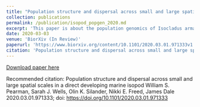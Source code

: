 ```yaml
---
title: "Population structure and dispersal across small and large spatial scales in a direct developing marine isopod"
collection: publications
permalink: /publication/isopod_popgen_2020.md
excerpt: 'This paper is about the population genomics of Isocladus armatus across both large and small spatial scales in New Zealand.'
date: 2020-03-03
venue: 'BiorXiv (In Review)'
paperurl: 'https://www.biorxiv.org/content/10.1101/2020.03.01.971333v1'
citation: 'Population structure and dispersal across small and large spatial scales in a direct developing marine isopod William S. Pearman, Sarah J. Wells, Olin K. Silander, Nikki E. Freed, James Dale  2020.03.01.971333; doi: https://doi.org/10.1101/2020.03.01.971333'
---
```


[Download paper here](https://www.biorxiv.org/content/10.1101/2020.03.01.971333v1)

Recommended citation: 
Population structure and dispersal across small and large spatial scales in a direct developing marine isopod William S. Pearman, Sarah J. Wells, Olin K. Silander, Nikki E. Freed, James Dale  2020.03.01.971333; doi: https://doi.org/10.1101/2020.03.01.971333
